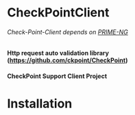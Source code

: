 # CheckPointClient
###### Check-Point-Client depends on [PRIME-NG](https://github.com/primefaces/primeng)

#### Http request auto validation library (https://github.com/ckpoint/CheckPoint)
#### CheckPoint Support Client Project

# Installation





